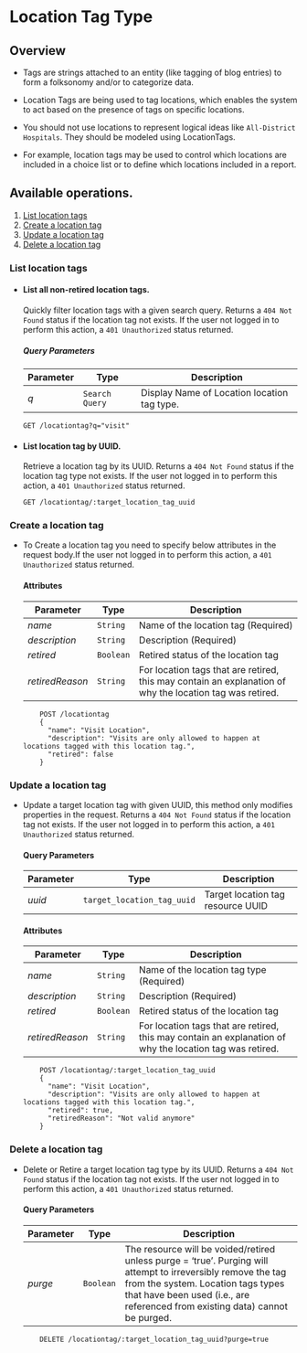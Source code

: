 # Location Tag Type

## Overview

* Tags are strings attached to an entity (like tagging of blog entries) to form a folksonomy and/or to categorize data. 

* Location Tags are being used to tag locations, which enables the system to act based on the presence of tags on specific locations. 

* You should not use locations to represent logical ideas like `All-District Hospitals`. They should be modeled using LocationTags.

* For example, location tags may be used to control which locations are included in a choice list or to define which locations included in a report.

## Available operations. 

1. [List location tags](#list-location-tags)
2. [Create a location tag](#create-a-location-tag)
3. [Update a location tag](#update-a-location-tag)
4. [Delete a location tag](#delete-a-location-tag)


### List location tags

* #### List all non-retired location tags.

    Quickly filter location tags with a given search query. Returns a `404 Not Found` status if the location tag not exists.
    If the user not logged in to  perform this action, a `401 Unauthorized` status returned.

    ##### Query Parameters

    Parameter | Type | Description
    --- | --- | ---
    *q* | `Search Query` | Display Name of Location location tag type.

    ```console
    GET /locationtag?q="visit"
     ```

* #### List location tag by UUID.

    Retrieve a location tag by its UUID. Returns a `404 Not Found` status if the location tag type not exists. If the 
    user not logged in to  perform this action, a `401 Unauthorized` status returned.

    ```console
    GET /locationtag/:target_location_tag_uuid
    ```

### Create a location tag

* To Create a location tag  you need to specify below attributes in the request body.If the user not logged in to perform this action,
 a `401 Unauthorized` status returned.

    #### Attributes

    Parameter | Type | Description
    --- | --- | ---
    *name* | `String` | Name of the location tag  (Required)
    *description* | `String` | Description (Required)
    *retired* | `Boolean` | Retired status of the location tag
    *retiredReason* | `String` | For location tags that are retired, this may contain an explanation of why the location tag was retired.

    ```console
        POST /locationtag
        {
          "name": "Visit Location",
          "description": "Visits are only allowed to happen at locations tagged with this location tag.",
          "retired": false
        }
    ```
### Update a location tag

*  Update a target location tag with given UUID, this method only modifies properties in the request. Returns a `404 Not Found` 
status if the location tag not exists. If the user not logged in to perform this action, a `401 Unauthorized` status returned.

    #### Query Parameters

    Parameter | Type | Description
    --- | --- | ---
    *uuid* | `target_location_tag_uuid` | Target location tag resource UUID

    #### Attributes

      Parameter | Type | Description
      --- | --- | ---
      *name* | `String` | Name of the location tag type (Required)
      *description* | `String` | Description (Required)
      *retired* | `Boolean` | Retired status of the location tag
      *retiredReason* | `String` | For location tags that are retired, this may contain an explanation of why the location tag was retired.

    ```console
        POST /locationtag/:target_location_tag_uuid
        {
          "name": "Visit Location",
          "description": "Visits are only allowed to happen at locations tagged with this location tag.",
          "retired": true,
          "retiredReason": "Not valid anymore"
        }
    ```

### Delete a location tag

* Delete or Retire a target location tag type by its UUID. Returns a `404 Not Found` status if the location tag not
 exists. If the user not logged in to  perform this action, a `401 Unauthorized` status returned.

    #### Query Parameters

    Parameter | Type | Description
    --- | --- | ---
    *purge* | `Boolean` | The resource will be voided/retired unless purge = ‘true’. Purging will attempt to irreversibly remove the tag from the system. Location tags types that have been used (i.e., are referenced from existing data) cannot be purged.

    ```console
        DELETE /locationtag/:target_location_tag_uuid?purge=true
     ```
